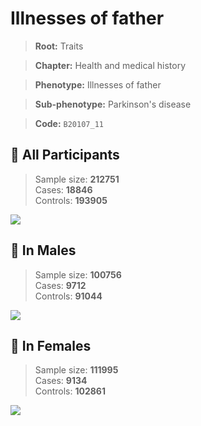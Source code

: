 # Illnesses of father
> **Root:** Traits  

> **Chapter:** Health and medical history  

> **Phenotype:** Illnesses of father  

> **Sub-phenotype:** Parkinson's disease  

> **Code:** `B20107_11`

## 🧪 All Participants  
> Sample size: **212751**  
> Cases: **18846**  
> Controls: **193905**
<img src="/Traits/Figures/ALL/B20107_11.png"/>
<CsvTable src="/public/Traits/Data/ALL/LG_B20107_11.csv" label="🔍 View full results" />

## 👨 In Males  
> Sample size: **100756**  
> Cases: **9712**  
> Controls: **91044**
<img src="/Traits/Figures/Male/B20107_11.png"/>
<CsvTable src="/public/Traits/Data/Male/LG_B20107_11.csv" label="🔍 View full results" />

## 👩 In Females  
> Sample size: **111995**  
> Cases: **9134**  
> Controls: **102861**
<img src="/Traits/Figures/Female/B20107_11.png"/>
<CsvTable src="/public/Traits/Data/Female/LG_B20107_11.csv" label="🔍 View full results" />
